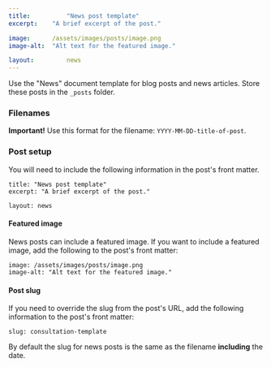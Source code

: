 ```yaml
---
title:  		"News post template"
excerpt:  	"A brief excerpt of the post."

image: 		/assets/images/posts/image.png
image-alt:	"Alt text for the featured image."

layout: 		news
---
```


Use the "News" document template for blog posts and news articles. Store these posts in the `_posts` folder.

### Filenames

**Important!** Use this format for the filename: `YYYY-MM-DD-title-of-post`.

### Post setup

You will need to include the following information in the post's front matter.

``` liquid
title: "News post template"
excerpt: "A brief excerpt of the post."

layout: news
```

#### Featured image

News posts can include a featured image. If you want to include a featured image, add the following to the post's front matter:

```
image: /assets/images/posts/image.png
image-alt: "Alt text for the featured image."
```

#### Post slug

If you need to override the slug from the post's URL, add the following information to the post's front matter:

``` liquid
slug: consultation-template
```

By default the slug for news posts is the same as the filename **including** the date.